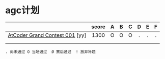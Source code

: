 # agc计划

|                                          | score |  A   |  B   |  C   |  D   |  E   |  F   |
| :--------------------------------------: | :---: | :--: | :--: | :--: | :--: | :--: | :--: |
| [AtCoder Grand Contest 001](https://atcoder.jp/contests/agc001) [yy] | 1300  |  O   |  O   |  O   |  .   |  .   |  .   |
|                                          |       |      |      |      |      |      |      |
|                                          |       |      |      |      |      |      |      |

`. 尚未通过 O 当场通过  Ø 赛后通过  ! 放弃补题`
